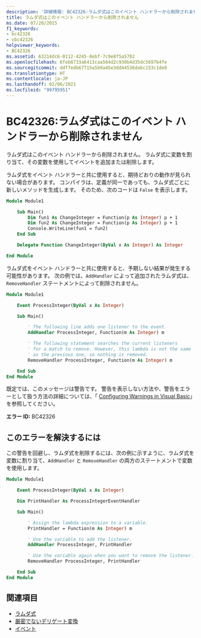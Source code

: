```yaml
---
description: '詳細情報: BC42326:ラムダ式はこのイベント ハンドラーから削除されません'
title: ラムダ式はこのイベント ハンドラーから削除されません
ms.date: 07/20/2015
f1_keywords:
- bc42326
- vbc42326
helpviewer_keywords:
- BC42326
ms.assetid: 63214dc6-0112-4245-8ebf-7c9e8f5a5782
ms.openlocfilehash: 6feb8733a6413caa564d2c930b4d35dc5697b4fe
ms.sourcegitcommit: ddf7edb67715a5b9a45e3dd44536dabc153c1de0
ms.translationtype: HT
ms.contentlocale: ja-JP
ms.lasthandoff: 02/06/2021
ms.locfileid: "99795951"
---
```

# <a name="bc42326-lambda-expression-will-not-be-removed-from-this-event-handler"></a>BC42326:ラムダ式はこのイベント ハンドラーから削除されません

ラムダ式はこのイベント ハンドラーから削除されません。 ラムダ式に変数を割り当て、その変数を使用してイベントを追加または削除します。

ラムダ式をイベント ハンドラーと共に使用すると、期待どおりの動作が見られない場合があります。 コンパイラは、定義が同一であっても、ラムダ式ごとに新しいメソッドを生成します。 そのため、次のコードは `False` を表示します。

```vb
Module Module1

    Sub Main()
        Dim fun1 As ChangeInteger = Function(p As Integer) p + 1
        Dim fun2 As ChangeInteger = Function(p As Integer) p + 1
        Console.WriteLine(fun1 = fun2)
    End Sub

    Delegate Function ChangeInteger(ByVal x As Integer) As Integer

End Module
```

ラムダ式をイベント ハンドラーと共に使用すると、予期しない結果が発生する可能性があります。 次の例では、`AddHandler` によって追加されたラムダ式は、`RemoveHandler` ステートメントによって削除されません。

```vb
Module Module1

    Event ProcessInteger(ByVal x As Integer)

    Sub Main()

        ' The following line adds one listener to the event.
        AddHandler ProcessInteger, Function(m As Integer) m

        ' The following statement searches the current listeners
        ' for a match to remove. However, this lambda is not the same
        ' as the previous one, so nothing is removed.
        RemoveHandler ProcessInteger, Function(m As Integer) m

    End Sub
End Module
```

既定では、このメッセージは警告です。 警告を表示しない方法や、警告をエラーとして扱う方法の詳細については、「 [Configuring Warnings in Visual Basic](/visualstudio/ide/configuring-warnings-in-visual-basic)」を参照してください。

**エラー ID:** BC42326

## <a name="to-correct-this-error"></a>このエラーを解決するには

この警告を回避し、ラムダ式を削除するには、次の例に示すように、ラムダ式を変数に割り当て、`AddHandler` と `RemoveHandler` の両方のステートメントで変数を使用します。

```vb
Module Module1

    Event ProcessInteger(ByVal x As Integer)

    Dim PrintHandler As ProcessIntegerEventHandler

    Sub Main()

        ' Assign the lambda expression to a variable.
        PrintHandler = Function(m As Integer) m

        ' Use the variable to add the listener.
        AddHandler ProcessInteger, PrintHandler

        ' Use the variable again when you want to remove the listener.
        RemoveHandler ProcessInteger, PrintHandler

    End Sub
End Module
```

## <a name="see-also"></a>関連項目

- [ラムダ式](../../programming-guide/language-features/procedures/lambda-expressions.md)
- [厳密でないデリゲート変換](../../programming-guide/language-features/delegates/relaxed-delegate-conversion.md)
- [イベント](../../programming-guide/language-features/events/index.md)
